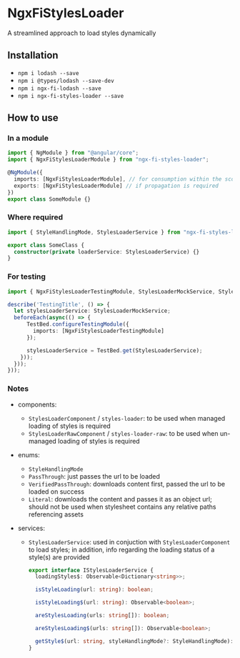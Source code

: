 # NgxFiStylesLoader

A streamlined approach to load styles dynamically

## Installation

- `npm i lodash --save`
- `npm i @types/lodash --save-dev`
- `npm i ngx-fi-lodash --save`
- `npm i ngx-fi-styles-loader --save`

## How to use

### In a module

```typescript
import { NgModule } from "@angular/core";
import { NgxFiStylesLoaderModule } from "ngx-fi-styles-loader";

@NgModule({
  imports: [NgxFiStylesLoaderModule], // for consumption within the scope of the module
  exports: [NgxFiStylesLoaderModule] // if propagation is required
})
export class SomeModule {}
```

### Where required

```typescript
import { StyleHandlingMode, StylesLoaderService } from "ngx-fi-styles-loader";

export class SomeClass {
  constructor(private loaderService: StylesLoaderService) {}
}
```

### For testing

```typescript
import { NgxFiStylesLoaderTestingModule, StylesLoaderMockService, StylesLoaderService } from "ngx-fi-styles-loader";

describe('TestingTitle', () => {
  let stylesLoaderService: StylesLoaderMockService;
  beforeEach(async(() => {
      TestBed.configureTestingModule({
        imports: [NgxFiStylesLoaderTestingModule]
      });

      stylesLoaderService = TestBed.get(StylesLoaderService);
    }));
  }));
}));
```

### Notes

- components:
  - `StylesLoaderComponent` / `styles-loader`: to be used when managed loading of styles is required
  - `StylesLoaderRawComponent` / `styles-loader-raw`: to be used when un-managed loading of styles is required
- enums:
  - `StyleHandlingMode`
  - `PassThrough`: just passes the url to be loaded
  - `VerifiedPassThrough`: downloads content first, passed the url to be loaded on success
  - `Literal`: downloads the content and passes it as an object url; should not be used when stylesheet contains any relative paths referencing assets
- services:

  - `StylesLoaderService`: used in conjuction with `StylesLoaderComponent` to load styles; in addition, info regarding the loading status of a style(s) are provided

    ```typescript
    export interface IStylesLoaderService {
      loadingStyles$: Observable<Dictionary<string>>;

      isStyleLoading(url: string): boolean;

      isStyleLoading$(url: string): Observable<boolean>;

      areStylesLoading(urls: string[]): boolean;

      areStylesLoading$(urls: string[]): Observable<boolean>;

      getStyle$(url: string, styleHandlingMode?: StyleHandlingMode): Observable<string>;
    }
    ```
